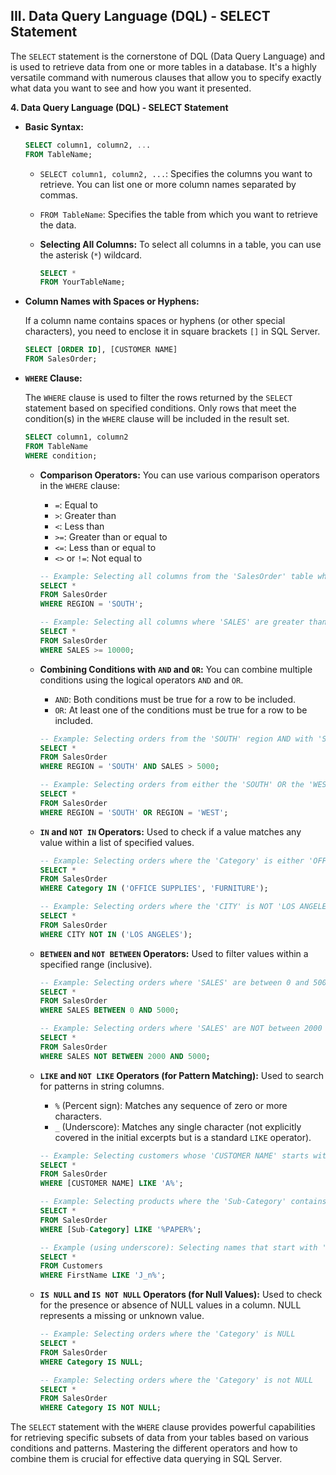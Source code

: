 ## III. Data Query Language (DQL) - SELECT Statement

The `SELECT` statement is the cornerstone of DQL (Data Query Language) and is used to retrieve data from one or more tables in a database. It's a highly versatile command with numerous clauses that allow you to specify exactly what data you want to see and how you want it presented.

**4. Data Query Language (DQL) - SELECT Statement**

* **Basic Syntax:**

    ```sql
    SELECT column1, column2, ...
    FROM TableName;
    ```

    * `SELECT column1, column2, ...`: Specifies the columns you want to retrieve. You can list one or more column names separated by commas.
    * `FROM TableName`: Specifies the table from which you want to retrieve the data.

    * **Selecting All Columns:** To select all columns in a table, you can use the asterisk (`*`) wildcard.

        ```sql
        SELECT *
        FROM YourTableName;
        ```

* **Column Names with Spaces or Hyphens:**

    If a column name contains spaces or hyphens (or other special characters), you need to enclose it in square brackets `[]` in SQL Server.

    ```sql
    SELECT [ORDER ID], [CUSTOMER NAME]
    FROM SalesOrder;
    ```

* **`WHERE` Clause:**

    The `WHERE` clause is used to filter the rows returned by the `SELECT` statement based on specified conditions. Only rows that meet the condition(s) in the `WHERE` clause will be included in the result set.

    ```sql
    SELECT column1, column2
    FROM TableName
    WHERE condition;
    ```

    * **Comparison Operators:** You can use various comparison operators in the `WHERE` clause:
        * `=`: Equal to
        * `>`: Greater than
        * `<`: Less than
        * `>=`: Greater than or equal to
        * `<=`: Less than or equal to
        * `<>` or `!=`: Not equal to

        ```sql
        -- Example: Selecting all columns from the 'SalesOrder' table where the 'REGION' is 'SOUTH'
        SELECT *
        FROM SalesOrder
        WHERE REGION = 'SOUTH';

        -- Example: Selecting all columns where 'SALES' are greater than or equal to 10000
        SELECT *
        FROM SalesOrder
        WHERE SALES >= 10000;
        ```

    * **Combining Conditions with `AND` and `OR`:** You can combine multiple conditions using the logical operators `AND` and `OR`.
        * `AND`: Both conditions must be true for a row to be included.
        * `OR`: At least one of the conditions must be true for a row to be included.

        ```sql
        -- Example: Selecting orders from the 'SOUTH' region AND with 'SALES' greater than 5000
        SELECT *
        FROM SalesOrder
        WHERE REGION = 'SOUTH' AND SALES > 5000;

        -- Example: Selecting orders from either the 'SOUTH' OR the 'WEST' region
        SELECT *
        FROM SalesOrder
        WHERE REGION = 'SOUTH' OR REGION = 'WEST';
        ```

    * **`IN` and `NOT IN` Operators:** Used to check if a value matches any value within a list of specified values.

        ```sql
        -- Example: Selecting orders where the 'Category' is either 'OFFICE SUPPLIES' or 'FURNITURE'
        SELECT *
        FROM SalesOrder
        WHERE Category IN ('OFFICE SUPPLIES', 'FURNITURE');

        -- Example: Selecting orders where the 'CITY' is NOT 'LOS ANGELES'
        SELECT *
        FROM SalesOrder
        WHERE CITY NOT IN ('LOS ANGELES');
        ```

    * **`BETWEEN` and `NOT BETWEEN` Operators:** Used to filter values within a specified range (inclusive).

        ```sql
        -- Example: Selecting orders where 'SALES' are between 0 and 5000 (inclusive)
        SELECT *
        FROM SalesOrder
        WHERE SALES BETWEEN 0 AND 5000;

        -- Example: Selecting orders where 'SALES' are NOT between 2000 and 5000
        SELECT *
        FROM SalesOrder
        WHERE SALES NOT BETWEEN 2000 AND 5000;
        ```

    * **`LIKE` and `NOT LIKE` Operators (for Pattern Matching):** Used to search for patterns in string columns.

        * `%` (Percent sign): Matches any sequence of zero or more characters.
        * `_` (Underscore): Matches any single character (not explicitly covered in the initial excerpts but is a standard `LIKE` operator).

        ```sql
        -- Example: Selecting customers whose 'CUSTOMER NAME' starts with 'A'
        SELECT *
        FROM SalesOrder
        WHERE [CUSTOMER NAME] LIKE 'A%';

        -- Example: Selecting products where the 'Sub-Category' contains the word 'PAPER'
        SELECT *
        FROM SalesOrder
        WHERE [Sub-Category] LIKE '%PAPER%';

        -- Example (using underscore): Selecting names that start with 'J' and have 'n' as the third letter (e.g., 'Jon', 'Jan')
        SELECT *
        FROM Customers
        WHERE FirstName LIKE 'J_n%';
        ```

    * **`IS NULL` and `IS NOT NULL` Operators (for Null Values):** Used to check for the presence or absence of NULL values in a column. NULL represents a missing or unknown value.

        ```sql
        -- Example: Selecting orders where the 'Category' is NULL
        SELECT *
        FROM SalesOrder
        WHERE Category IS NULL;

        -- Example: Selecting orders where the 'Category' is not NULL
        SELECT *
        FROM SalesOrder
        WHERE Category IS NOT NULL;
        ```

The `SELECT` statement with the `WHERE` clause provides powerful capabilities for retrieving specific subsets of data from your tables based on various conditions and patterns. Mastering the different operators and how to combine them is crucial for effective data querying in SQL Server.